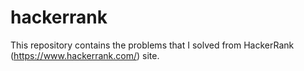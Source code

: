 # hackerrank
This repository contains the problems that I solved from HackerRank (https://www.hackerrank.com/) site.
